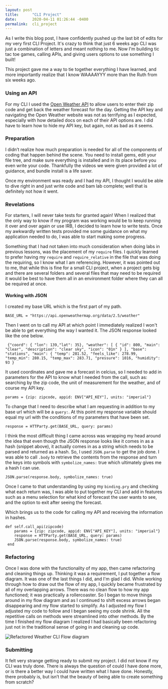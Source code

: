 ```yaml
---
layout: post
title:      "CLI Project"
date:       2020-04-11 01:26:44 -0400
permalink:  cli_project
---
```


As I write this blog post, I have confidently pushed up the last bit of edits for my very first CLI Project. It's crazy to think that just 6 weeks ago CLI was just a combination of letters and meant nothing to me. Now I'm building tic tac toe games, calling APIs, and giving users options to use something I built!

This project gave me a way to tie together everything I have learned, and more importantly realize that I know WAAAAYYY more than the Ruth from six weeks ago. 

### Using an API

For my CLI I used the [Open Weather API](https://openweathermap.org/api) to allow users to enter their zip code and get back the weather forecast for the day. Getting the API key and navigating the Open Weather website was not as terrifying as I expected, especially with how detailed docs on each of their API options are. I did have to learn how to hide my API key, but again, not as bad as it seems.

### Preparation  
I didn’t realize how much preparation is needed for all of the components of coding that happen behind the scene. You need to install gems, edit your file tree, and make sure everything is installed and in its place before you even write your code. Thankfully the videos we were given provided a lot of guidance, and bundle install is a life saver.

Once my environment was ready and I had my API, I thought I would be able to dive right in and just write code and bam lab complete; well that is definitely not how it went. 

### Revelations 
For starters, I will never take tests for granted again! When I realized that the only way to know if my program was working would be to keep running it over and over again or use IRB, I decided to learn how to write tests. Once my awkwardly written tests provided me some guidance on what my application needed to do, I was able to start making some progress. 

Something that I had not taken into much consideration when doing labs in previous lessons, was the placement of my `require` files. I quickly learned to prefer having my `require` and `require_relative` in the file that was doing the requiring, so I know what I am referencing. However, it was pointed out to me, that while this is fine for a small CLI project, when a project gets big and there are several folders and several files that may need to be required it would be best to have them all in an environment folder where they can all be required at once. 

#### Working with JSON

I created my base URL which is the first part of my path.

`BASE_URL = "https://api.openweathermap.org/data/2.5/weather"`

Then I went on to call my API at which point I immediately realized I won't be able to get everything the way I wanted it.  The JSON response looked like the one below.

` {"coord": { "lon": 139,"lat": 35},
  "weather": [
    {
      "id": 800,
      "main": "Clear",
      "description": "clear sky",
      "icon": "01n"
    }
  ],
  "base": "stations",
  "main": {
    "temp": 281.52,
    "feels_like": 278.99,
    "temp_min": 280.15,
    "temp_max": 283.71,
    "pressure": 1016,
    "humidity": 93
  }`

It used coordinates and gave me a forecast in celcius, so I needed to add in parameters for the API to know what I needed from the call, such as: searching by the zip code, the unit of measurement for the weather, and of course my API key. 

`params = {zip: zipcode, appid: ENV["API_KEY"], units: "imperial"}`

To change that I need to describe what I am requesting in addition to my base url which will be a `query:`.  At this point my response variable should equal my url with the conditions of my parameters that have been set. 

`response = HTTParty.get(BASE_URL, query: params)`

I think the most difficult thing I came across was wrapping my head around the idea that even though the JSON response looks like it comes in as a hash (snippet above), it actually comes in as a string which needs to be parsed and returned as a hash. So, I used `JSON.parse` to get the job done. I was able to call `.body` to retrieve the contents from the response and turn the keys into symbols with `symbolize_names:` true which ultimately gives me a hash I can use.

`JSON.parse(response.body, symbolize_names: true)`

Once I came to that understanding by using my ` binding.pry ` and checking what each return was, I was able to put together my CLI and add in features such as a menu selection for what kind of forecast the user wants to see, and the option to exit after seeing the forecast.

Which brings us to the code for calling my API and receiving the information in hashes.

```
def self.call_api(zipcode)
    params = {zip: zipcode, appid: ENV["API_KEY"], units: "imperial"}
    response = HTTParty.get(BASE_URL, query: params)
    JSON.parse(response.body, symbolize_names: true)
 end 
```

### Refactoring
Once I was done with the functionality of my app, then came refactoring and cleaning things up. Thinking it was a requirement, I put together a flow diagram. It was one of the last things I did, and I'm glad I did. While working through how to draw out the flow of my app, I quickly became frustrated by all of my overlapping arrows. There was no clean flow to how my app functioned; it was practically a rollercoaster. So I began to move  things around in my flow diagram and as I continued to shift excess arrows began disappearing and my flow started to simplify. As I adjusted my flow I adjusted my code to follow and I began seeing my code shrink. All the repetitive calls on methods were streamlined into other methods. By the time I finished my flow diagram I realized I had basically been refactoring just not in the traditional sense of going in and cleaning up code.

![Refactored Weather CLI Flow diagram](https://i.ibb.co/HF157d4/Untitled-Diagram.png)

### Submitting 
It felt very strange getting ready to submit my project. I did not know if my CLI was truly done. There is always the question of could I have done more, or is there a better way I could have written what I have done. Honestly, there probably is, but isn’t that the beauty of being able to create something from scratch?



